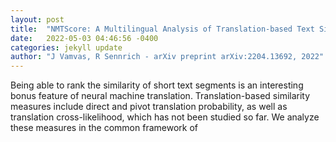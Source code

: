 ```yaml
---
layout: post
title:  "NMTScore: A Multilingual Analysis of Translation-based Text Similarity Measures"
date:   2022-05-03 04:46:56 -0400
categories: jekyll update
author: "J Vamvas, R Sennrich - arXiv preprint arXiv:2204.13692, 2022"
---
```

Being able to rank the similarity of short text segments is an interesting bonus feature of neural machine translation. Translation-based similarity measures include direct and pivot translation probability, as well as translation cross-likelihood, which has not been studied so far. We analyze these measures in the common framework of